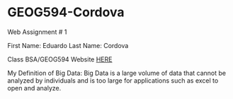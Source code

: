 # GEOG594-Cordova
Web Assignment # 1

First Name: Eduardo
Last Name: Cordova

Class BSA/GEOG594 Website [HERE](https://map.sdsu.edu/bigdata/index.html)

My Definition of Big Data: Big Data is a large volume of data that cannot be analyzed by individuals and is too large for applications such as excel to open and analyze. 

